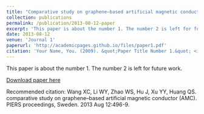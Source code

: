 ```yaml
---
title: "Comparative study on graphene–based artificial magnetic conductor (AMC)"
collection: publications
permalink: /publication/2013-08-12-paper
excerpt: 'This paper is about the number 1. The number 2 is left for future work.'
date: 2013-08-12
venue: 'Journal 1'
paperurl: 'http://academicpages.github.io/files/paper1.pdf'
citation: 'Your Name, You. (2009). &quot;Paper Title Number 1.&quot; <i>Journal 1</i>. 1(1).'
---
```

This paper is about the number 1. The number 2 is left for future work.

[Download paper here](http://academicpages.github.io/files/paper1.pdf)

Recommended citation: Wang XC, Li WY, Zhao WS, Hu J, Xu YY, Huang QS. comparative study on graphene–based artificial 
magnetic conductor (AMC). PIERS proceedings, Sweden. 2013 Aug 12:496-9.